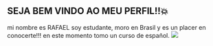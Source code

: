## SEJA BEM VINDO AO MEU PERFIL!!💥
mi nombre es RAFAEL 
soy estudante, moro en Brasil y es un placer en conocerte!!!
en este momento tomo un curso de español.
![]( link)
